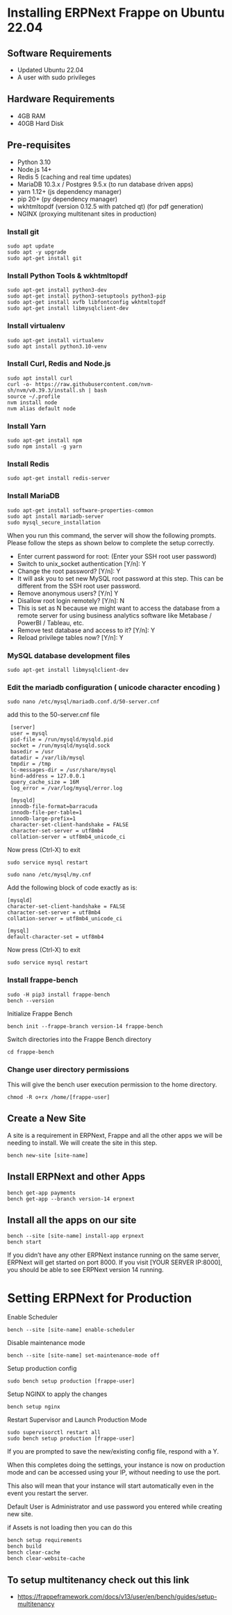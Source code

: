 # Installing ERPNext Frappe on Ubuntu 22.04

## Software Requirements
- Updated Ubuntu 22.04
- A user with sudo privileges

## Hardware Requirements
- 4GB RAM
- 40GB Hard Disk

## Pre-requisites
  - Python 3.10
  - Node.js 14+
  - Redis 5                                       (caching and real time updates)
  - MariaDB 10.3.x / Postgres 9.5.x               (to run database driven apps)
  - yarn 1.12+                                    (js dependency manager)
  - pip 20+                                       (py dependency manager)
  - wkhtmltopdf (version 0.12.5 with patched qt)  (for pdf generation)
  - NGINX                                         (proxying multitenant sites in production)

### Install git
```
sudo apt update
sudo apt -y upgrade
sudo apt-get install git
```

### Install Python Tools & wkhtmltopdf
```
sudo apt-get install python3-dev
sudo apt-get install python3-setuptools python3-pip
sudo apt-get install xvfb libfontconfig wkhtmltopdf
sudo apt-get install libmysqlclient-dev
```
###  Install virtualenv
```
sudo apt-get install virtualenv
sudo apt install python3.10-venv
```

### Install Curl, Redis and Node.js
```
sudo apt install curl 
curl -o- https://raw.githubusercontent.com/nvm-sh/nvm/v0.39.3/install.sh | bash
source ~/.profile
nvm install node
nvm alias default node 
```

###  Install Yarn
```
sudo apt-get install npm
sudo npm install -g yarn
```

### Install Redis
```
sudo apt-get install redis-server
```


### Install MariaDB
```
sudo apt-get install software-properties-common
sudo apt install mariadb-server
sudo mysql_secure_installation
```

When you run this command, the server will show the following prompts. Please follow the steps as shown below to complete the setup correctly.

- Enter current password for root: (Enter your SSH root user password)
- Switch to unix_socket authentication [Y/n]: Y
- Change the root password? [Y/n]: Y
- It will ask you to set new MySQL root password at this step. This can be different from the SSH root user password.
- Remove anonymous users? [Y/n] Y
- Disallow root login remotely? [Y/n]: N
- This is set as N because we might want to access the database from a remote server for using business analytics software like Metabase / PowerBI / Tableau, etc.
- Remove test database and access to it? [Y/n]: Y
- Reload privilege tables now? [Y/n]: Y


### MySQL database development files
```
sudo apt-get install libmysqlclient-dev
```

###  Edit the mariadb configuration ( unicode character encoding )
```
sudo nano /etc/mysql/mariadb.conf.d/50-server.cnf
```
add this to the 50-server.cnf file
```
 [server]
 user = mysql
 pid-file = /run/mysqld/mysqld.pid
 socket = /run/mysqld/mysqld.sock
 basedir = /usr
 datadir = /var/lib/mysql
 tmpdir = /tmp
 lc-messages-dir = /usr/share/mysql
 bind-address = 127.0.0.1
 query_cache_size = 16M
 log_error = /var/log/mysql/error.log

 [mysqld]
 innodb-file-format=barracuda
 innodb-file-per-table=1
 innodb-large-prefix=1
 character-set-client-handshake = FALSE
 character-set-server = utf8mb4
 collation-server = utf8mb4_unicode_ci 
```
Now press (Ctrl-X) to exit
```
sudo service mysql restart
```
```
sudo nano /etc/mysql/my.cnf
```

Add the following block of code exactly as is:
```
[mysqld]
character-set-client-handshake = FALSE
character-set-server = utf8mb4
collation-server = utf8mb4_unicode_ci

[mysql]
default-character-set = utf8mb4
```

Now press (Ctrl-X) to exit

```
sudo service mysql restart
```
### Install frappe-bench
```
sudo -H pip3 install frappe-bench
bench --version
```

Initialize Frappe Bench

```
bench init --frappe-branch version-14 frappe-bench
```

Switch directories into the Frappe Bench directory
```
cd frappe-bench
```

### Change user directory permissions
This will give the bench user execution permission to the home directory.
```
chmod -R o+rx /home/[frappe-user]
```

## Create a New Site
A site is a requirement in ERPNext, Frappe and all the other apps we will be needing to install. We will create the site in this step.

```
bench new-site [site-name]
```

## Install ERPNext and other Apps
```
bench get-app payments
bench get-app --branch version-14 erpnext
```

## Install all the apps on our site
```
bench --site [site-name] install-app erpnext
bench start
```

If you didn’t have any other ERPNext instance running on the same server, ERPNext will get started on port 8000. If you visit [YOUR SERVER IP:8000], you should be able to see ERPNext version 14 running.

# Setting ERPNext for Production
Enable Scheduler
```
bench --site [site-name] enable-scheduler
```
Disable maintenance mode
```
bench --site [site-name] set-maintenance-mode off
```
Setup production config
```
sudo bench setup production [frappe-user]
```
Setup NGINX to apply the changes
```
bench setup nginx
```
Restart Supervisor and Launch Production Mode
```
sudo supervisorctl restart all
sudo bench setup production [frappe-user]
```

If you are prompted to save the new/existing config file, respond with a Y.

When this completes doing the settings, your instance is now on production mode and can be accessed using your IP, without needing to use the port.

This also will mean that your instance will start automatically even in the event you restart the server.

Default User is Administrator and use password you entered while creating new site.

if Assets is not loading then you can do this
```
bench setup requirements
bench build
bench clear-cache
bench clear-website-cache
```

## To setup multitenancy check out this link
- https://frappeframework.com/docs/v13/user/en/bench/guides/setup-multitenancy


